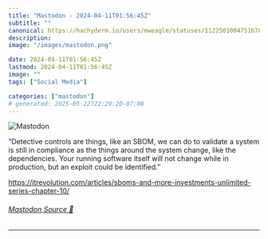 ```yaml
---
title: "Mastodon - 2024-04-11T01:56:45Z"
subtitle: ""
canonical: https://hachyderm.io/users/mweagle/statuses/112250100475167820
description:
image: "/images/mastodon.png"

date: 2024-04-11T01:56:45Z
lastmod: 2024-04-11T01:56:45Z
image: ""
tags: ["Social Media"]

categories: ["mastodon"]
# generated: 2025-05-22T22:29:20-07:00
---
```

![Mastodon](/images/mastodon.png)

<p>“Detective controls are things, like an SBOM, we can do to validate a system is still in compliance as the things around the system change, like the dependencies. Your running software itself will not change while in production, but an exploit could be identified.”</p><p><a href="https://itrevolution.com/articles/sboms-and-more-investments-unlimited-series-chapter-10/" target="_blank" rel="nofollow noopener noreferrer" translate="no"><span class="invisible">https://</span><span class="ellipsis">itrevolution.com/articles/sbom</span><span class="invisible">s-and-more-investments-unlimited-series-chapter-10/</span></a></p>


###### [Mastodon Source 🐘](https://hachyderm.io/@mweagle/112250100475167820)

___

